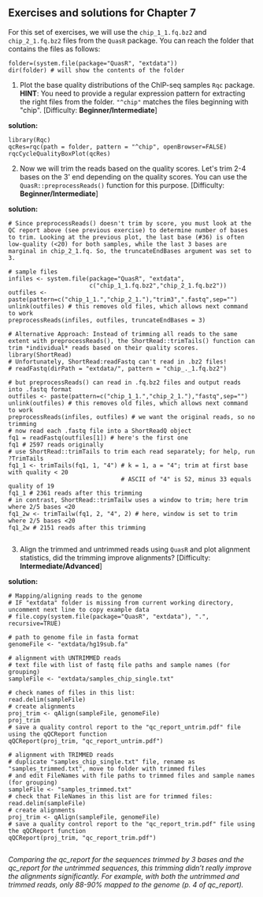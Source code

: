 ## Exercises and solutions for Chapter 7

For this set of exercises, we will use the `chip_1_1.fq.bz2` and `chip_2_1.fq.bz2` files from the `QuasR` package. You can reach the folder that contains the files as follows:
```{r seqProcessEx,eval=FALSE}
folder=(system.file(package="QuasR", "extdata"))
dir(folder) # will show the contents of the folder
```
1. Plot the base quality distributions of the ChIP-seq samples `Rqc` package.
**HINT**: You need to provide a regular expression pattern for extracting the right files from the folder. `"^chip"` matches the files beginning with "chip". [Difficulty: **Beginner/Intermediate**]


**solution:**
```{r,echo=FALSE,eval=FALSE}
library(Rqc)
qcRes=rqc(path = folder, pattern = "^chip", openBrowser=FALSE)
rqcCycleQualityBoxPlot(qcRes)

```

2. Now we will trim the reads based on the quality scores. Let's trim 2-4 bases on the 3' end depending on the quality scores. You can use the `QuasR::preprocessReads()` function for this purpose. [Difficulty: **Beginner/Intermediate**]

**solution:**
```{r,echo=FALSE,eval=FALSE}
# Since preprocessReads() doesn't trim by score, you must look at the QC report above (see previous exercise) to determine number of bases to trim. Looking at the previous plot, the last base (#36) is often low-quality (<20) for both samples, while the last 3 bases are marginal in chip_2_1.fq. So, the truncateEndBases argument was set to 3.

# sample files
infiles <- system.file(package="QuasR", "extdata",
                       c("chip_1_1.fq.bz2","chip_2_1.fq.bz2"))
outfiles <- paste(pattern=c("chip_1_1.","chip_2_1."),"trim3",".fastq",sep="")
unlink(outfiles) # this removes old files, which allows next command to work
preprocessReads(infiles, outfiles, truncateEndBases = 3)

# Alternative Approach: Instead of trimming all reads to the same extent with preprocessReads(), the ShortRead::trimTails() function can trim *individual* reads based on their quality scores.
library(ShortRead)
# Unfortunately, ShortRead:readFastq can't read in .bz2 files!
# readFastq(dirPath = "extdata/", pattern = "chip_._1.fq.bz2")

# but preprocessReads() can read in .fq.bz2 files and output reads into .fastq format
outfiles <- paste(pattern=c("chip_1_1.","chip_2_1."),"fastq",sep="")
unlink(outfiles) # this removes old files, which allows next command to work
preprocessReads(infiles, outfiles) # we want the original reads, so no trimming
# now read each .fastq file into a ShortReadQ object
fq1 = readFastq(outfiles[1]) # here's the first one
fq1 # 2597 reads originally
# use ShortRead::trimTails to trim each read separately; for help, run ?TrimTails
fq1_1 <- trimTails(fq1, 1, "4") # k = 1, a = "4"; trim at first base with quality < 20 
                                # ASCII of "4" is 52, minus 33 equals quality of 19
fq1_1 # 2361 reads after this trimming
# in contrast, ShortRead::trimTailw uses a window to trim; here trim where 2/5 bases <20
fq1_2w <- trimTailw(fq1, 2, "4", 2) # here, window is set to trim where 2/5 bases <20
fq1_2w # 2151 reads after this trimming
 
```

3. Align the trimmed and untrimmed reads using `QuasR` and plot alignment statistics, did the trimming improve alignments? [Difficulty: **Intermediate/Advanced**]

**solution:**
```{r,echo=FALSE,eval=FALSE}
# Mapping/aligning reads to the genome
# IF "extdata" folder is missing from current working directory, uncomment next line to copy example data
# file.copy(system.file(package="QuasR", "extdata"), ".", recursive=TRUE)

# path to genome file in fasta format
genomeFile <- "extdata/hg19sub.fa"

# alignment with UNTRIMMED reads
# text file with list of fastq file paths and sample names (for grouping)
sampleFile <- "extdata/samples_chip_single.txt"

# check names of files in this list:
read.delim(sampleFile)
# create alignments 
proj_trim <- qAlign(sampleFile, genomeFile)
proj_trim
# save a quality control report to the "qc_report_untrim.pdf" file using the qQCReport function
qQCReport(proj_trim, "qc_report_untrim.pdf")

# alignment with TRIMMED reads
# duplicate "samples_chip_single.txt" file, rename as "samples_trimmed.txt", move to folder with trimmed files
# and edit FileNames with file paths to trimmed files and sample names (for grouping)
sampleFile <- "samples_trimmed.txt" 
# check that FileNames in this list are for trimmed files:
read.delim(sampleFile)
# create alignments 
proj_trim <- qAlign(sampleFile, genomeFile)
# save a quality control report to the "qc_report_trim.pdf" file using the qQCReport function
qQCReport(proj_trim, "qc_report_trim.pdf")
 
```

*Comparing the qc_report for the sequences trimmed by 3 bases and the qc_report for the untrimmed sequences, this trimming didn’t really improve the alignments significantly. For example, with both the untrimmed and trimmed reads, only 88-90% mapped to the genome (p. 4 of qc_report).*

